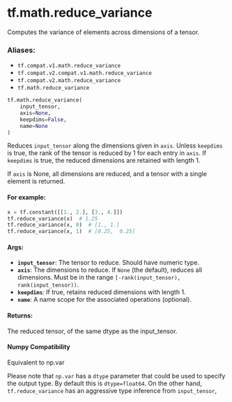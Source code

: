 <div itemscope itemtype="http://developers.google.com/ReferenceObject">
<meta itemprop="name" content="tf.math.reduce_variance" />
<meta itemprop="path" content="Stable" />
</div>

# tf.math.reduce_variance

Computes the variance of elements across dimensions of a tensor.

### Aliases:

* `tf.compat.v1.math.reduce_variance`
* `tf.compat.v2.compat.v1.math.reduce_variance`
* `tf.compat.v2.math.reduce_variance`
* `tf.math.reduce_variance`

``` python
tf.math.reduce_variance(
    input_tensor,
    axis=None,
    keepdims=False,
    name=None
)
```

<!-- Placeholder for "Used in" -->

Reduces `input_tensor` along the dimensions given in `axis`.
Unless `keepdims` is true, the rank of the tensor is reduced by 1 for each
entry in `axis`. If `keepdims` is true, the reduced dimensions
are retained with length 1.

If `axis` is None, all dimensions are reduced, and a
tensor with a single element is returned.

#### For example:



```python
x = tf.constant([[1., 2.], [3., 4.]])
tf.reduce_variance(x)  # 1.25
tf.reduce_variance(x, 0)  # [1., 1.]
tf.reduce_variance(x, 1)  # [0.25,  0.25]
```

#### Args:


* <b>`input_tensor`</b>: The tensor to reduce. Should have numeric type.
* <b>`axis`</b>: The dimensions to reduce. If `None` (the default), reduces all
  dimensions. Must be in the range `[-rank(input_tensor),
  rank(input_tensor))`.
* <b>`keepdims`</b>: If true, retains reduced dimensions with length 1.
* <b>`name`</b>: A name scope for the associated operations (optional).


#### Returns:

The reduced tensor, of the same dtype as the input_tensor.




#### Numpy Compatibility
Equivalent to np.var

Please note that `np.var` has a `dtype` parameter that could be used to
specify the output type. By default this is `dtype=float64`. On the other
hand, `tf.reduce_variance` has an aggressive type inference from
`input_tensor`,


